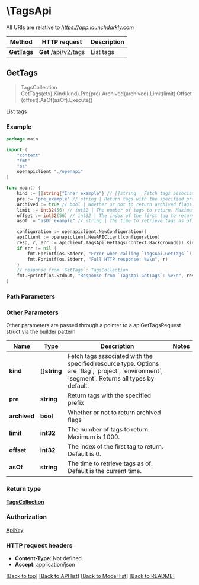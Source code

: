 # \TagsApi

All URIs are relative to *https://app.launchdarkly.com*

Method | HTTP request | Description
------------- | ------------- | -------------
[**GetTags**](TagsApi.md#GetTags) | **Get** /api/v2/tags | List tags



## GetTags

> TagsCollection GetTags(ctx).Kind(kind).Pre(pre).Archived(archived).Limit(limit).Offset(offset).AsOf(asOf).Execute()

List tags



### Example

```go
package main

import (
    "context"
    "fmt"
    "os"
    openapiclient "./openapi"
)

func main() {
    kind := []string{"Inner_example"} // []string | Fetch tags associated with the specified resource type. Options are `flag`, `project`, `environment`, `segment`. Returns all types by default. (optional)
    pre := "pre_example" // string | Return tags with the specified prefix (optional)
    archived := true // bool | Whether or not to return archived flags (optional)
    limit := int32(56) // int32 | The number of tags to return. Maximum is 1000. (optional)
    offset := int32(56) // int32 | The index of the first tag to return. Default is 0. (optional)
    asOf := "asOf_example" // string | The time to retrieve tags as of. Default is the current time. (optional)

    configuration := openapiclient.NewConfiguration()
    apiClient := openapiclient.NewAPIClient(configuration)
    resp, r, err := apiClient.TagsApi.GetTags(context.Background()).Kind(kind).Pre(pre).Archived(archived).Limit(limit).Offset(offset).AsOf(asOf).Execute()
    if err != nil {
        fmt.Fprintf(os.Stderr, "Error when calling `TagsApi.GetTags``: %v\n", err)
        fmt.Fprintf(os.Stderr, "Full HTTP response: %v\n", r)
    }
    // response from `GetTags`: TagsCollection
    fmt.Fprintf(os.Stdout, "Response from `TagsApi.GetTags`: %v\n", resp)
}
```

### Path Parameters



### Other Parameters

Other parameters are passed through a pointer to a apiGetTagsRequest struct via the builder pattern


Name | Type | Description  | Notes
------------- | ------------- | ------------- | -------------
 **kind** | **[]string** | Fetch tags associated with the specified resource type. Options are &#x60;flag&#x60;, &#x60;project&#x60;, &#x60;environment&#x60;, &#x60;segment&#x60;. Returns all types by default. | 
 **pre** | **string** | Return tags with the specified prefix | 
 **archived** | **bool** | Whether or not to return archived flags | 
 **limit** | **int32** | The number of tags to return. Maximum is 1000. | 
 **offset** | **int32** | The index of the first tag to return. Default is 0. | 
 **asOf** | **string** | The time to retrieve tags as of. Default is the current time. | 

### Return type

[**TagsCollection**](TagsCollection.md)

### Authorization

[ApiKey](../README.md#ApiKey)

### HTTP request headers

- **Content-Type**: Not defined
- **Accept**: application/json

[[Back to top]](#) [[Back to API list]](../README.md#documentation-for-api-endpoints)
[[Back to Model list]](../README.md#documentation-for-models)
[[Back to README]](../README.md)

